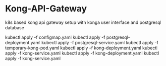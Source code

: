 # Kong-API-Gateway
k8s based kong api gateway setup with konga user interface and postgresql database

kubectl apply -f configmap.yaml
kubectl apply -f postgresql-deployment.yaml
kubectl apply -f postgresql-service.yaml
kubectl apply -f temporary-kong-pod.yaml
kubectl apply -f kong-deployment.yaml
kubectl apply -f kong-service.yaml
kubectl apply -f kong-deployment.yaml
kubectl apply -f kong-service.yaml
